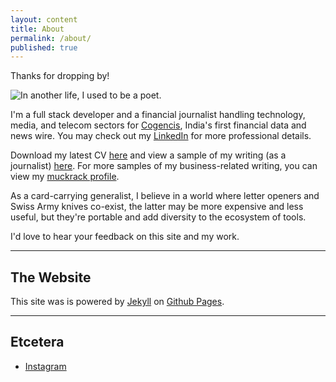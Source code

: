 ```yaml
---
layout: content
title: About
permalink: /about/
published: true
---
```

Thanks for dropping by!

![In another life, I used to be a poet.]({{site.baseurl}}/http://i.imgur.com/CQZWo.png)

I'm a full stack developer and a financial journalist handling technology, media, and telecom sectors for [Cogencis](http://cogencis.com), India's first financial data and news wire. You may check out my <a href="https://in.linkedin.com/in/surajsharma21" data-network="LinkedIn" data-proofer-ignore>LinkedIn</a> for more professional details. 

Download my latest CV [here](https://drive.google.com/open?id=1hogSmmY5-KkkUTNaVcSvTYxzCUGEzXUj) and view a sample of my writing (as a journalist) [here](https://drive.google.com/file/d/0B_HwcsMkhATmZ1l4V29NdXdIRmc/view?usp=sharing). For more samples of my business-related writing, you can view my [muckrack profile](muckrack.com/surajsharma).

As a card-carrying generalist, I believe in a world where letter openers and Swiss Army knives co-exist, the latter may be more expensive and less useful, but they're portable and add diversity to the ecosystem of tools.

I'd love to hear your feedback on this site and my work.

----

## The Website
This site was is powered by [Jekyll](https://jekyllrb.com) on [Github Pages](https://pages.github.com).

----

## Etcetera

- [Instagram](https://www.instagram.com/surajbegins)
